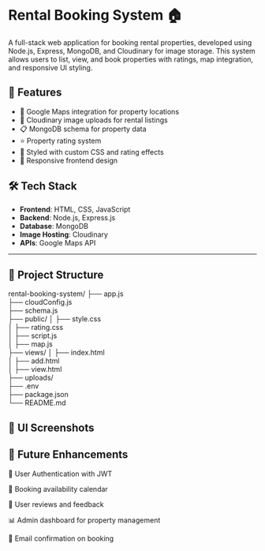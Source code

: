 # Rental Booking System 🏠

A full-stack web application for booking rental properties, developed using Node.js, Express, MongoDB, and Cloudinary for image storage. This system allows users to list, view, and book properties with ratings, map integration, and responsive UI styling.

## 🚀 Features

- 📍 Google Maps integration for property locations
- 🌄 Cloudinary image uploads for rental listings
- 📋 MongoDB schema for property data
- ⭐ Property rating system
- 🎨 Styled with custom CSS and rating effects
- 📱 Responsive frontend design

## 🛠️ Tech Stack

- **Frontend**: HTML, CSS, JavaScript
- **Backend**: Node.js, Express.js
- **Database**: MongoDB
- **Image Hosting**: Cloudinary
- **APIs**: Google Maps API

---

## 📂 Project Structure

rental-booking-system/
├── app.js                 
├── cloudConfig.js         
├── schema.js             
├── public/
│   ├── style.css          
│   ├── rating.css         
│   ├── script.js       
│   ├── map.js             
├── views/
│   ├── index.html         
│   ├── add.html           
│   ├── view.html          
├── uploads/              
├── .env                   
├── package.json          
└── README.md             

## 📸 UI Screenshots





## 📌 Future Enhancements
🔐 User Authentication with JWT

📅 Booking availability calendar

💬 User reviews and feedback

📊 Admin dashboard for property management

🧾 Email confirmation on booking
